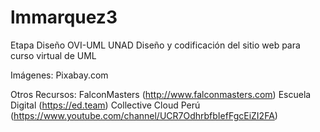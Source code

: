 # lmmarquez3
Etapa Diseño OVI-UML UNAD
Diseño y codificación del sitio web para curso virtual de UML

Imágenes: Pixabay.com

Otros Recursos: FalconMasters (http://www.falconmasters.com)
                Escuela Digital (https://ed.team)
                Collective Cloud Perú (https://www.youtube.com/channel/UCR7OdhrbfbIefFgcEiZI2FA)